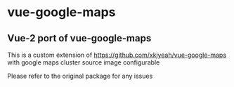 # vue-google-maps

## Vue-2 port of vue-google-maps

This is a custom extension of https://github.com/xkjyeah/vue-google-maps
with google maps cluster source image configurable

Please refer to the original package for any issues